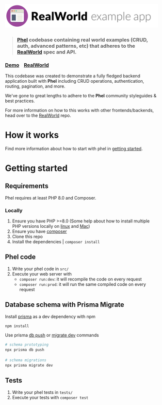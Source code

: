 # ![RealWorld Example App](logo.png)

> ### [Phel](https://phel-lang.org/) codebase containing real world examples (CRUD, auth, advanced patterns, etc) that adheres to the [RealWorld](https://github.com/gothinkster/realworld) spec and API.


### [Demo](https://demo.realworld.io/)&nbsp;&nbsp;&nbsp;&nbsp;[RealWorld](https://github.com/gothinkster/realworld)


This codebase was created to demonstrate a fully fledged backend application built with **Phel** including CRUD operations, authentication, routing, pagination, and more.

We've gone to great lengths to adhere to the **Phel** community styleguides & best practices.

For more information on how to this works with other frontends/backends, head over to the [RealWorld](https://github.com/gothinkster/realworld) repo.


# How it works

Find more information about how to start with phel in [getting started](https://phel-lang.org/documentation/getting-started/).

# Getting started

## Requirements

Phel requires at least PHP 8.0 and Composer.

### Locally

1. Ensure you have PHP >=8.0 (Some help about how to install multiple PHP versions locally on [linux](https://github.com/phpbrew/phpbrew) and [Mac](https://github.com/shivammathur/homebrew-php))
1. Ensure you have [composer](https://getcomposer.org/composer-stable.phar)
1. Clone this repo
1. Install the dependencies | `composer install`

## Phel code

1. Write your phel code in `src/`
2. Execute your web server with
   - `composer run:dev`: it will recompile the code on every request
   - `composer run:prod`: it will run the same compiled code on every request

## Database schema with Prisma Migrate

Install [prisma](https://www.prisma.io/docs/concepts/components/prisma-migrate) as a dev dependency with npm

```sh
npm install
```

Use prisma [db push](https://www.prisma.io/docs/reference/api-reference/command-reference#db-push) or [migrate dev](https://www.prisma.io/docs/reference/api-reference/command-reference#migrate-dev) commands

```sh
# schema prototyping
npx prisma db push

# schema migrations
npx prisma migrate dev
```

## Tests

1. Write your phel tests in `tests/`
1. Execute your tests with `composer test`
